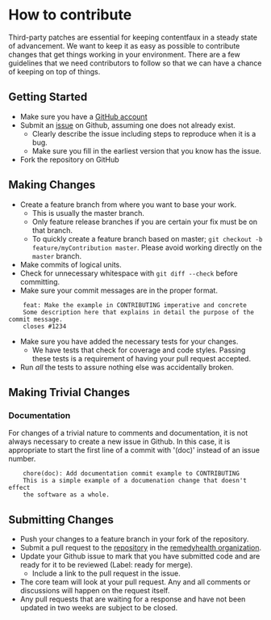 # How to contribute

Third-party patches are essential for keeping contentfaux in a
steady state of advancement. We want to keep it as easy as possible to
contribute changes that get things working in your environment. There are
a few guidelines that we need contributors to follow so that we can have a
chance of keeping on top of things.

## Getting Started

* Make sure you have a [GitHub account](https://github.com/signup/free)
* Submit an [issue][newissue] on Github, assuming one does not already exist.
  * Clearly describe the issue including steps to reproduce when it is a bug.
  * Make sure you fill in the earliest version that you know has the issue.
* Fork the repository on GitHub

## Making Changes

* Create a feature branch from where you want to base your work.
  * This is usually the master branch.
  * Only feature release branches if you are certain your fix must be on that
    branch.
  * To quickly create a feature branch based on master; `git checkout -b
    feature/myContribution master`. Please avoid working directly on the
    `master` branch.
* Make commits of logical units.
* Check for unnecessary whitespace with `git diff --check` before committing.
* Make sure your commit messages are in the proper format.

```
    feat: Make the example in CONTRIBUTING imperative and concrete
    Some description here that explains in detail the purpose of the commit message.
    closes #1234
```

* Make sure you have added the necessary tests for your changes.
  * We have tests that check for coverage and code styles. Passing these tests
    is a requirement of having your pull request accepted.
* Run _all_ the tests to assure nothing else was accidentally broken.

## Making Trivial Changes

### Documentation

For changes of a trivial nature to comments and documentation, it is not
always necessary to create a new issue in Github. In this case, it is
appropriate to start the first line of a commit with '(doc)' instead of
an issue number.

```
    chore(doc): Add documentation commit example to CONTRIBUTING
    This is a simple example of a documenation change that doesn't effect
    the software as a whole.
```

## Submitting Changes

* Push your changes to a feature branch in your fork of the repository.
* Submit a pull request to the [repository][repo] in the [remedyhealth organization][org].
* Update your Github issue to mark that you have submitted code and are
  ready for it to be reviewed (Label: ready for merge).
  * Include a link to the pull request in the issue.
* The core team will look at your pull request. Any and all comments
  or discussions will happen on the request itself.
* Any pull requests that are waiting for a response and have not been
  updated in two weeks are subject to be closed.

[org]: https://github.com/remedyhealth
[repo]: https://github.com/remedyhealth/contentfaux
[newissue]: https://github.com/remedyhealth/contentfaux/issues/new
